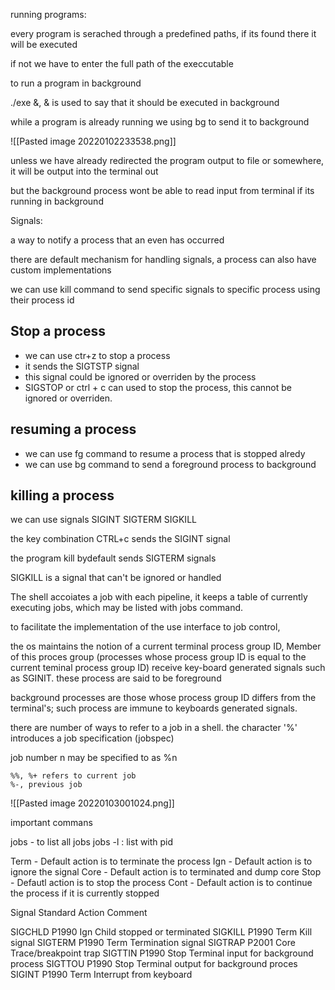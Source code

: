 running programs:

every program is serached through a predefined paths, if its found there it will be executed

if not we have to enter the full path of the execcutable

to run a program in background

./exe &, & is used to say that it should be executed in background

while a program is already running we using bg to send it to background

![[Pasted image 20220102233538.png]]

unless we have already redirected the program output to file or somewhere, it will be output into the terminal out

but the background process wont be able to read input from terminal if its running in background

Signals:

a way to notify a process that an even has occurred

there are default mechanism for handling  signals, a process can also have custom implementations

we can use kill command to send specific signals to specific process using their process id

## Stop a process

- we can use ctr+z to stop a process
- it sends the SIGTSTP signal
- this signal could be ignored or overriden by the process
- SIGSTOP or ctrl + c can used to stop the process, this cannot be ignored or overriden.

## resuming a process

- we can use fg command to resume a process that is stopped alredy
- we can use bg command to send a foreground process to background


## killing a process

we can use signals
SIGINT
SIGTERM
SIGKILL

the key combination CTRL+c sends the SIGINT signal

the program kill bydefault sends SIGTERM signals

SIGKILL is a signal that can't be ignored or handled

The shell accoiates a job with each pipeline, it keeps a table of currently executing jobs, which may be listed with jobs command.

to facilitate the implementation of the use interface to job control, 

the os maintains the notion of a current terminal process group ID, Member of this proces group (processes whose process group ID is equal to the current teminal process group ID) receive key-board generated signals such as SGINIT. these process are said to be foreground

background processes are those whose process group ID differs from the terminal's; such process are immune to keyboards generated signals.

there are number of ways to refer to a job in a shell. the character '%' introduces a job specification (jobspec)


job number n may be specified to as %n

```
%%, %+ refers to current job
%-, previous job

``` 

![[Pasted image 20220103001024.png]]

important commans

jobs - to list all jobs
jobs -l : list with pid


Term - Default action is to terminate the process
Ign - Default action is to ignore the signal
Core - Default action is to terminated and dump core
Stop - Defautl action is to stop the process
Cont - Default action is to continue the process if it is currently stopped

Signal      Standard   Action   Comment

SIGCHLD      P1990      Ign     Child stopped or terminated
SIGKILL      P1990      Term    Kill signal
SIGTERM      P1990      Term    Termination signal
SIGTRAP      P2001      Core    Trace/breakpoint trap
SIGTTIN      P1990      Stop    Terminal input for background process
 SIGTTOU      P1990      Stop    Terminal output for background proces
 SIGINT       P1990      Term    Interrupt from keyboard
 

